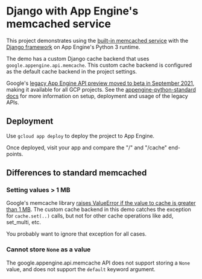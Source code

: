 # Django with App Engine's memcached service

This project demonstrates using the [built-in memcached service][2] with the [Django framework][3] on App Engine's Python 3 runtime.

The demo has a custom Django cache backend that uses `google.appengine.api.memcache`. This custom cache backend is configured as the default cache backend in the project settings.

Google's [legacy App Engine API preview moved to beta in September 2021][1], making it available for all GCP projects. See the [appengine-python-standard docs][4] for more information on setup, deployment and usage of the legacy APIs.


## Deployment

Use `gcloud app deploy` to deploy the project to App Engine.

Once deployed, visit your app and compare the "/" and "/cache" end-points.


## Differences to standard memcached

### Setting values > 1 MB

Google's memcache library [raises ValueError if the value to cache is greater than 1 MB][5]. The custom cache backend in this demo catches the exception for `cache.set(..)` calls, but not for other cache operations like add, set_multi, etc.

You probably want to ignore that exception for all cases.

### Cannot store `None` as a value

The google.appengine.api.memcache API does not support storing a `None` value, and does not support the `default` keyword argument.


[1]: https://cloud.google.com/appengine/docs/standard/python3/release-notes#September_27_2021
[2]: https://cloud.google.com/appengine/docs/standard/python3/reference/services/bundled/google/appengine/api/memcache
[3]: https://www.djangoproject.com/
[4]: https://github.com/GoogleCloudPlatform/appengine-python-standard
[5]: https://github.com/GoogleCloudPlatform/appengine-python-standard/blob/cc19a2edb1907a8b91c6fb190760ade6ae249a08/src/google/appengine/api/memcache/__init__.py#L253
